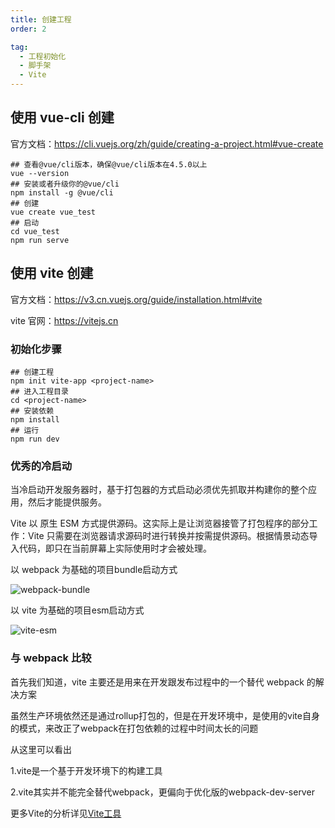 ```yaml
---
title: 创建工程
order: 2

tag:
  - 工程初始化
  - 脚手架
  - Vite
---
```


## 使用 vue-cli 创建

官方文档：https://cli.vuejs.org/zh/guide/creating-a-project.html#vue-create

```shell
## 查看@vue/cli版本，确保@vue/cli版本在4.5.0以上
vue --version
## 安装或者升级你的@vue/cli
npm install -g @vue/cli
## 创建
vue create vue_test
## 启动
cd vue_test
npm run serve
```

## 使用 vite 创建

官方文档：https://v3.cn.vuejs.org/guide/installation.html#vite

vite 官网：https://vitejs.cn

### 初始化步骤

```shell
## 创建工程
npm init vite-app <project-name>
## 进入工程目录
cd <project-name>
## 安装依赖
npm install
## 运行
npm run dev
```

### 优秀的冷启动

当冷启动开发服务器时，基于打包器的方式启动必须优先抓取并构建你的整个应用，然后才能提供服务。

Vite 以 原生 ESM 方式提供源码。这实际上是让浏览器接管了打包程序的部分工作：Vite 只需要在浏览器请求源码时进行转换并按需提供源码。根据情景动态导入代码，即只在当前屏幕上实际使用时才会被处理。

以 webpack 为基础的项目bundle启动方式

![webpack-bundle](https://misaka10032.oss-cn-chengdu.aliyuncs.com/Vue3/bundler.37740380.png)

以 vite 为基础的项目esm启动方式

![vite-esm](https://misaka10032.oss-cn-chengdu.aliyuncs.com/Vue3/esm.3070012d.png)

### 与 webpack 比较

首先我们知道，vite 主要还是用来在开发跟发布过程中的一个替代 webpack 的解决方案

虽然生产环境依然还是通过rollup打包的，但是在开发环境中，是使用的vite自身的模式，来改正了webpack在打包依赖的过程中时间太长的问题

从这里可以看出

1.vite是一个基于开发环境下的构建工具

2.vite其实并不能完全替代webpack，更偏向于优化版的webpack-dev-server

更多Vite的分析详见[Vite工具](../webpack/vite.html)